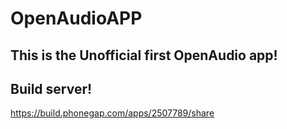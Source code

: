 # OpenAudioAPP
This is the Unofficial first OpenAudio app!
-----------------------------
## Build server!
https://build.phonegap.com/apps/2507789/share
